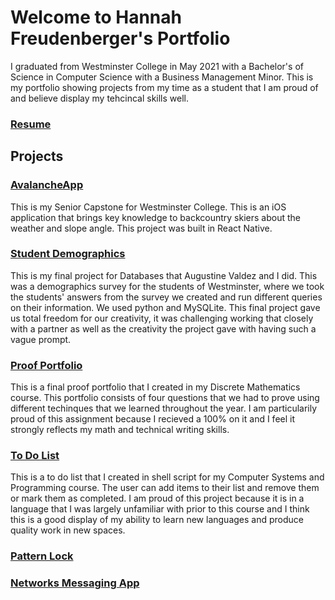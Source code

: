 # Welcome to Hannah Freudenberger's Portfolio
I graduated from Westminster College in May 2021 with a Bachelor's of Science in Computer Science with a Business Management Minor. This is my portfolio showing projects from my time as a student that I am proud of and believe display my tehcincal skills well. 
    
    
### [Resume](https://github.com/hannahlf/Resume/HannahFreudenberger_Resume.pdf)
 
## Projects 
### [AvalancheApp](https://github.com/hannahlf/AvalancheApp)
This is my Senior Capstone for Westminster College. This is an iOS application that brings key knowledge to backcountry skiers about the weather and slope angle. This project was built in React Native. 


### [Student Demographics](https://github.com/augValdez/StudentDemographics)
This is my final project for Databases that Augustine Valdez and I did. This was a demographics survey for the students of Westminster, where we took the students' answers from the survey we created and run different queries on their information. We used python and MySQLite. This final project gave us total freedom for our creativity, it was challenging working that closely with a partner as well as the creativity the project gave with having such a vague prompt.

### [Proof Portfolio](https://github.com/hannahlf/ProofPortfolio)
This is a final proof portfolio that I created in my Discrete Mathematics course. This portfolio consists of four questions that we had to prove using different techinques that we learned throughout the year. I am particularily proud of this assignment because I recieved a 100% on it and I feel it strongly reflects my math and technical writing skills.

### [To Do List](https://github.com/hannahlf/251todo)
This is a to do list that I created in shell script for my Computer Systems and Programming course. The user can add items to their list and remove them or mark them as completed. I am proud of this project because it is in a language that I was largely unfamiliar with prior to this course and I think this is a good display of my ability to learn new languages and produce quality work in new spaces. 

### [Pattern Lock](https://github.com/hannahlf/PatternLock)


### [Networks Messaging App](https://github.com/hannahlf/NetworkMessaging)

